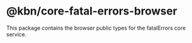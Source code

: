 # @kbn/core-fatal-errors-browser

This package contains the browser public types for the fatalErrors core service.
